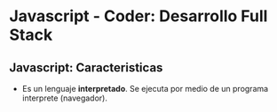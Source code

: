 # Javascript - Coder: Desarrollo Full Stack

## Javascript: Caracteristicas
- Es un lenguaje **interpretado**. Se ejecuta por medio de un programa interprete (navegador). 

